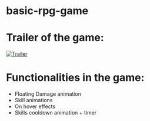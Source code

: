# basic-rpg-game

# Trailer of the game:

[![Trailer](https://user-images.githubusercontent.com/100520661/225319275-f1f7b9e8-23e1-4c29-a012-a2d0fe1954c9.png)](https://www.youtube.com/watch?v=WRonkAyR1TI)

# Functionalities in the game:
<ul>
    <li>Floating Damage animation</li>
    <li>Skill animations</li>
    <li>On hover effects</li>
    <li>Skills cooldown animation + timer</li>
</ul>
